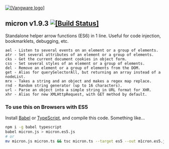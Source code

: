 [![[Vangware logo]](http://vangware.github.io/micron/assets/img/logo.min.svg)](https://vangware.com)

micron v1.9.3 [![[Build Status]](https://img.shields.io/travis/vangware/micron.svg?style=flat-square)](https://travis-ci.org/vangware/micron)
----

Standalone helper arrow functions (ES6) in 1 line. Useful for code injection, bookmarklets, debugging, etc.

```
ael - Listen to several events on an element or a group of elements.
atr - Set several attributes of an element or a group of elements.
cks - Get the current document cookies in object form.
css - Set several styles of an element or a group of elements.
del - Remove an element or a group of elements from the DOM.
get - Alias for querySelectorAll, but returning an array instead of a nodeList.
mrx - Takes a string and an object and makes a regex map replace.
rnd - Random string generator (up to 16 characters).
url - Parse an object into a simple string in URL format for XHR.
xhr - Alias for new XMLHttpRequest, with GET method by default.
```

### To use this on Browsers with ES5

Install [Babel](https://github.com/babel/babel) or [TypeScript](https://github.com/Microsoft/TypeScript), and compile this code. Something like...
````sh
npm i -g babel typescript
babel micron.js > micron.es5.js
# or
mv micron.js micron.ts && tsc micron.ts --target es5 --out m1cron.es5.js
````
